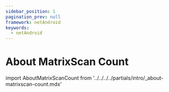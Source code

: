 ```yaml
---
sidebar_position: 1
pagination_prev: null
framework: netAndroid
keywords:
  - netAndroid
---
```


# About MatrixScan Count

import AboutMatrixScanCount from '../../../../partials/intro/_about-matrixscan-count.mdx'

<AboutMatrixScanCount />
